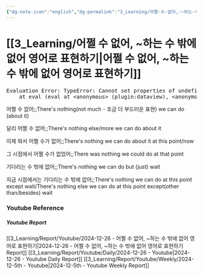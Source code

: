 ```yaml
---
{"dg-note-icon":"english","dg-permalink":"3_Learning/어쩔-수-없어,-~하는-수-밖에-없어-영어로-표현하기","created-date":"2024-12-26 11:50:40 pm","date":"2024-12-26","type":"youtube","tags":["youtube","english","flashcards"],"aliases":null,"youtuber":"빨모쌤","channelName":"라이브 아카데미","link":"https://www.youtube.com/watch?v=yhAhbGK901w","img":"https://img.youtube.com/vi/yhAhbGK901w/0.jpg","dg-publish":true,"permalink":"/3_Learning/어쩔-수-없어,-~하는-수-밖에-없어-영어로-표현하기/","dgPassFrontmatter":true,"noteIcon":"english"}
---
```


# [[3_Learning/어쩔 수 없어, ~하는 수 밖에 없어 영어로 표현하기\|어쩔 수 없어, ~하는 수 밖에 없어 영어로 표현하기]]


<pre class="dataview dataview-error">Evaluation Error: TypeError: Cannot set properties of undefined (setting 'innerHTML')
    at eval (eval at &lt;anonymous&gt; (plugin:dataview), &lt;anonymous&gt;:9:21)</pre>

어쩔 수 없어;;There's nothing(not much - 조금 더 부드러운 표현) we can do (about it)
<!--SR:!2025-01-21,16,290-->
달리 어쩔 수 없어;;There's nothing else/more we can do about it
<!--SR:!2025-01-21,12,270-->
이제 와서 어쩔 수가 없어;;There's nothing we can do about it at this point/now
<!--SR:!2025-03-05,46,294-->
그 시점에서 어쩔 수가 없었어;;There was nothing we could do at that point
<!--SR:!2025-01-24,15,294-->
기다리는 수 밖에 없어;;There's nothing we can do but (just) wait
<!--SR:!2025-01-19,14,290-->
지금 시점에서는 기다리는 수 밖에 없어;;There's nothing we can do at this point except wait/There's nothing else we can do at this point except(other than/besides) wait
<!--SR:!2025-01-22,16,290-->













### Youtube Reference
##### Youtube Report
[[3_Learning/Report/Youtube/2024-12-26 - 어쩔 수 없어, ~하는 수 밖에 없어 영어로 표현하기\|2024-12-26 - 어쩔 수 없어, ~하는 수 밖에 없어 영어로 표현하기 Report]]
[[3_Learning/Report/Youtube/Daily/2024-12-26 - Youtube\|2024-12-26 - Youtube Daily Report]]
[[3_Learning/Report/Youtube/Weekly/2024-12-5th - Youtube\|2024-12-5th - Youtube Weekly Report]]

